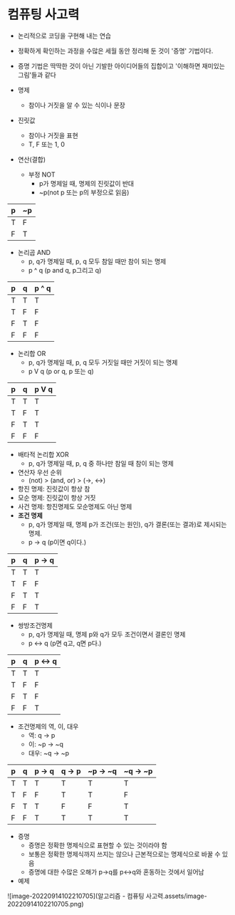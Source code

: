 # 컴퓨팅 사고력

- 논리적으로 코딩을 구현해 내는 연습

- 정확하게 확인하는 과정을 수많은 세월 동안 정리해 둔 것이 '증명' 기법이다.
- 증명 기법은 딱딱한 것이 아닌 기발한 아이디어들의 집합이고 '이해하면 재미있는 그림'들과 같다
- 명제
  - 참이나 거짓을 알 수 있는 식이나 문장
- 진릿값
  - 참이나 거짓을 표현
  - T, F 또는 1, 0
- 연산(결합)
  - 부정 NOT
    - p가 명제일 때, 명제의 진릿값이 반대
    - ~p(not p 또는 p의 부정으로 읽음)

| p    | ~p   |
| ---- | ---- |
| T    | F    |
| F    | T    |

- 논리곱 AND
  - p, q가 명제일 때, p, q 모두 참일 때만 참이 되는 명제
  - p ^ q (p and q, p그리고 q)

| p    | q    | p ^ q |
| ---- | ---- | ----- |
| T    | T    | T     |
| T    | F    | F     |
| F    | T    | F     |
| F    | F    | F     |

- 논리합 OR
  - p, q가 명제일 때, p, q 모두 거짓일 때만 거짓이 되는 명제
  - p V q (p or q, p 또는 q)

| p    | q    | p V q |
| ---- | ---- | ----- |
| T    | T    | T     |
| T    | F    | T     |
| F    | T    | T     |
| F    | F    | F     |

- 배타적 논리합 XOR
  - p, q가 명제일 때, p, q 중 하나만 참일 때 참이 되는 명제
- 연산자 우선 순위
  - (not)  >  (and, or)  >  (->, <->)
- 항진 명제: 진릿값이 항상 참
- 모순 명제: 진릿값이 항상 거짓
- 사건 명제: 항진명제도 모순명제도 아닌 명제
- **조건 명제**
  - p, q가 명제일 때, 명제 p가 조건(또는 원인), q가 결론(또는 결과)로 제시되는 명제.
  - p -> q (p이면 q이다.)

| p    | q    | p -> q |
| ---- | ---- | ------ |
| T    | T    | T      |
| T    | F    | F      |
| F    | T    | T      |
| F    | F    | T      |

- 쌍방조건명제
  - p, q가 명제일 때, 명제 p와 q가 모두 조건이면서 결론인 명제
  - p <-> q (p면 q고, q면 p다.)

| p    | q    | p <-> q |
| ---- | ---- | ------- |
| T    | T    | T       |
| T    | F    | F       |
| F    | T    | F       |
| F    | F    | T       |

- 조건명제의 역, 이, 대우
  - 역: q -> p
  - 이: ~p -> ~q
  - 대우: ~q -> ~p

| p    | q    | p -> q | q -> p | ~p -> ~q | ~q -> ~p |
| ---- | ---- | ------ | ------ | -------- | -------- |
| T    | T    | T      | T      | T        | T        |
| T    | F    | F      | T      | T        | F        |
| F    | T    | T      | F      | F        | T        |
| F    | F    | T      | T      | T        | T        |

- 증명
  - 증명은 정확한 명제식으로 표현할 수 있는 것이라야 함
  - 보통은 정확한 명제식까지 쓰지는 않으나 근본적으로는 명제식으로 바꿀 수 있음
  - 증명에 대한 수많은 오해가 p->q를 p<->q와 혼동하는 것에서 일어남
- 예제

![image-20220914102210705](알고리즘 - 컴퓨팅 사고력.assets/image-20220914102210705.png)

